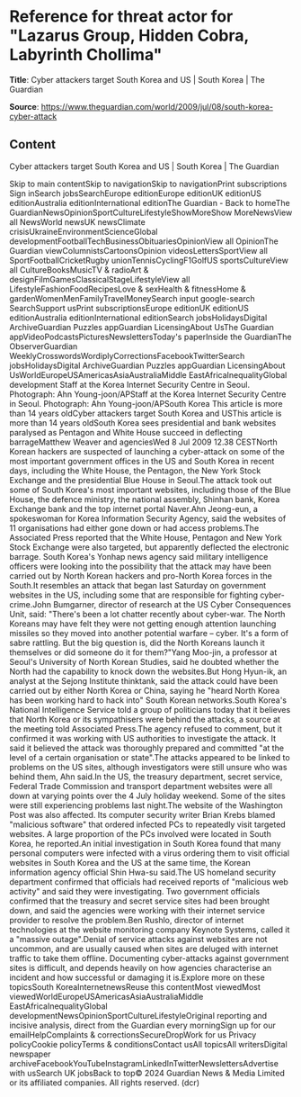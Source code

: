 # Reference for threat actor for "Lazarus Group, Hidden Cobra, Labyrinth Chollima"

**Title**: Cyber attackers target South Korea and US | South Korea | The Guardian

**Source**: https://www.theguardian.com/world/2009/jul/08/south-korea-cyber-attack

## Content





Cyber attackers target South Korea and US | South Korea | The Guardian

























































































Skip to main contentSkip to navigationSkip to navigationPrint subscriptions Sign inSearch jobsSearchEurope editionEurope editionUK editionUS editionAustralia editionInternational editionThe Guardian - Back to homeThe GuardianNewsOpinionSportCultureLifestyleShowMoreShow MoreNewsView all NewsWorld newsUK newsClimate crisisUkraineEnvironmentScienceGlobal developmentFootballTechBusinessObituariesOpinionView all OpinionThe Guardian viewColumnistsCartoonsOpinion videosLettersSportView all SportFootballCricketRugby unionTennisCyclingF1GolfUS sportsCultureView all CultureBooksMusicTV & radioArt & designFilmGamesClassicalStageLifestyleView all LifestyleFashionFoodRecipesLove & sexHealth & fitnessHome & gardenWomenMenFamilyTravelMoneySearch input google-search SearchSupport usPrint subscriptionsEurope editionUK editionUS editionAustralia editionInternational editionSearch jobsHolidaysDigital ArchiveGuardian Puzzles appGuardian LicensingAbout UsThe Guardian appVideoPodcastsPicturesNewslettersToday's paperInside the GuardianThe ObserverGuardian WeeklyCrosswordsWordiplyCorrectionsFacebookTwitterSearch jobsHolidaysDigital ArchiveGuardian Puzzles appGuardian LicensingAbout UsWorldEuropeUSAmericasAsiaAustraliaMiddle EastAfricaInequalityGlobal development Staff at the Korea Internet Security Centre in Seoul. Photograph: Ahn Young-joon/APStaff at the Korea Internet Security Centre in Seoul. Photograph: Ahn Young-joon/APSouth Korea This article is more than 14 years oldCyber attackers target South Korea and USThis article is more than 14 years oldSouth Korea sees presidential and bank websites paralysed as Pentagon and White House succeed in deflecting barrageMatthew Weaver and agenciesWed 8 Jul 2009 12.38 CESTNorth Korean hackers are suspected of launching a cyber-attack on some of the most important government offices in the US and South Korea in recent days, including the White House, the Pentagon, the New York Stock Exchange and the presidential Blue House in Seoul.The attack took out some of South Korea's most important websites, including those of the Blue House, the defence ministry, the national assembly, Shinhan bank, Korea Exchange bank and the top internet portal Naver.Ahn Jeong-eun, a spokeswoman for Korea Information Security Agency, said the websites of 11 organisations had either gone down or had access problems.The Associated Press reported that the White House, Pentagon and New York Stock Exchange were also targeted, but apparently deflected the electronic barrage. South Korea's Yonhap news agency said military intelligence officers were looking into the possibility that the attack may have been carried out by North Korean hackers and pro-North Korea forces in the South.It resembles an attack that began last Saturday on government websites in the US, including some that are responsible for fighting cyber-crime.John Bumgarner, director of research at the US Cyber Consequences Unit, said: "There's been a lot chatter recently about cyber-war. The North Koreans may have felt they were not getting enough attention launching missiles so they moved into another potential warfare – cyber. It's a form of sabre rattling. But the big question is, did the North Koreans launch it themselves or did someone do it for them?"Yang Moo-jin, a professor at Seoul's University of North Korean Studies, said he doubted whether the North had the capability to knock down the websites.But Hong Hyun-ik, an analyst at the Sejong Institute thinktank, said the attack could have been carried out by either North Korea or China, saying he "heard North Korea has been working hard to hack into" South Korean networks.South Korea's National Intelligence Service told a group of politicians today that it believes that North Korea or its sympathisers were behind the attacks, a source at the meeting told Associated Press.The agency refused to comment, but it confirmed it was working with US authorities to investigate the attack. It said it believed the attack was thoroughly prepared and committed "at the level of a certain organisation or state".The attacks appeared to be linked to problems on the US sites, although investigators were still unsure who was behind them, Ahn said.In the US, the treasury department, secret service, Federal Trade Commission and transport department websites were all down at varying points over the 4 July holiday weekend. Some of the sites were still experiencing problems last night.The website of the Washington Post was also affected. Its computer security writer Brian Krebs blamed "malicious software" that ordered infected PCs to repeatedly visit targeted websites. A large proportion of the PCs involved were located in South Korea, he reported.An initial investigation in South Korea found that many personal computers were infected with a virus ordering them to visit official websites in South Korea and the US at the same time, the Korean information agency official Shin Hwa-su said.The US homeland security department confirmed that officials had received reports of "malicious web activity" and said they were investigating. Two government officials confirmed that the treasury and secret service sites had been brought down, and said the agencies were working with their internet service provider to resolve the problem.Ben Rushlo, director of internet technologies at the website monitoring company Keynote Systems, called it a "massive outage".Denial of service attacks against websites are not uncommon, and are usually caused when sites are deluged with internet traffic to take them offline. Documenting cyber-attacks against government sites is difficult, and depends heavily on how agencies characterise an incident and how successful or damaging it is.Explore more on these topicsSouth KoreaInternetnewsReuse this contentMost viewedMost viewedWorldEuropeUSAmericasAsiaAustraliaMiddle EastAfricaInequalityGlobal developmentNewsOpinionSportCultureLifestyleOriginal reporting and incisive analysis, direct from the Guardian every morningSign up for our emailHelpComplaints & correctionsSecureDropWork for us Privacy policyCookie policyTerms & conditionsContact usAll topicsAll writersDigital newspaper archiveFacebookYouTubeInstagramLinkedInTwitterNewslettersAdvertise with usSearch UK jobsBack to top© 2024 Guardian News & Media Limited or its affiliated companies. All rights reserved. (dcr)


